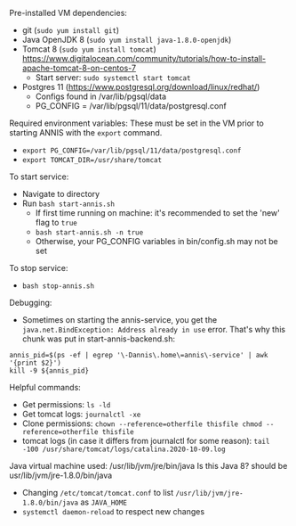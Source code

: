 Pre-installed VM dependencies:
  - git (`sudo yum install git`)
  - Java OpenJDK 8 (`sudo yum install java-1.8.0-openjdk`)
  - Tomcat 8 (`sudo yum install tomcat`) https://www.digitalocean.com/community/tutorials/how-to-install-apache-tomcat-8-on-centos-7
    - Start server: `sudo systemctl start tomcat`
  - Postgres 11 (https://www.postgresql.org/download/linux/redhat/)
    - Configs found in /var/lib/pgsql/data
    - PG_CONFIG = /var/lib/pgsql/11/data/postgresql.conf

Required environment variables:
These must be set in the VM prior to starting ANNIS with the `export` command.
  - `export PG_CONFIG=/var/lib/pgsql/11/data/postgresql.conf`
  - `export TOMCAT_DIR=/usr/share/tomcat`

To start service:
  - Navigate to directory
  - Run `bash start-annis.sh`
    - If first time running on machine: it's recommended to set the 'new' flag to `true`
    - `bash start-annis.sh -n true`
    - Otherwise, your PG_CONFIG variables in bin/config.sh may not be set  

To stop service:
  - `bash stop-annis.sh`


Debugging:
  - Sometimes on starting the annis-service, you get the `java.net.BindException: Address already in use` error. That's why this chunk was put in start-annis-backend.sh:
  ```shell
  annis_pid=$(ps -ef | egrep '\-Dannis\.home\=annis\-service' | awk '{print $2}')
  kill -9 ${annis_pid}
  ```

Helpful commands:
- Get permissions: `ls -ld`
- Get tomcat logs: `journalctl -xe`
- Clone permissions:
`chown --reference=otherfile thisfile
chmod --reference=otherfile thisfile
`
- tomcat logs (in case it differs from journalctl for some reason):
  `tail -100 /usr/share/tomcat/logs/catalina.2020-10-09.log`


Java virtual machine used: /usr/lib/jvm/jre/bin/java
Is this Java 8?
should be usr/lib/jvm/jre-1.8.0/bin/java
- Changing `/etc/tomcat/tomcat.conf` to list `/usr/lib/jvm/jre-1.8.0/bin/java` as `JAVA_HOME`
- `systemctl daemon-reload` to respect new changes
